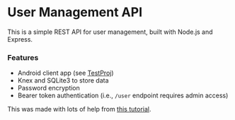 # User Management API
This is a simple REST API for user management, built with Node.js and Express.

### Features
- Android client app (see [TestProj](./TestProj))
- Knex and SQLite3 to store data
- Password encryption
- Bearer token authentication (i.e., `/user` endpoint requires admin access)

This was made with lots of help from [this tutorial](https://blog.postman.com/how-to-create-a-rest-api-with-node-js-and-express/#1).

